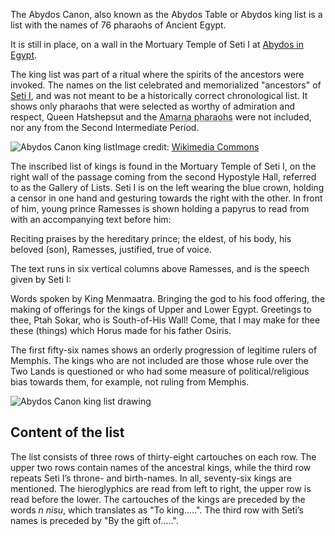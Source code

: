 <p class="lead">The Abydos Canon, also known as the Abydos Table or Abydos king list is a list with the names of 76 pharaohs of Ancient Egypt.</p><p>It is still in place, on a wall in the Mortuary Temple of Seti I at <a href="https://maps.google.com/?q=26.184476,31.919142&t=k" class="nou s12" target="_blank" rel="noopener noreferrer nofollow" title="Open location in Google Maps">Abydos in Egypt</a>.</p>

<p>The king list was part of a ritual where the spirits of the ancestors were invoked. The names on the list celebrated and memorialized "ancestors" of <a href="/pharaohs/Seti-I">Seti I</a>, and was not meant to be a historically correct chronological list. It shows only pharaohs that were selected as worthy of admiration and respect, Queen Hatshepsut and the <abbr title="i.e. Akhenaten, Smenkhkara, Neferneferuaten, Tutankhamun, and Ay">Amarna pharaohs</abbr> were not included, nor any from the Second Intermediate Period.</p><p class="right"><img loading="lazy" class="img-fluid" src="/images/canon-ac.webp" alt="Abydos Canon king list" /><span class="text-xs">Image credit: <a href="https://commons.wikimedia.org/wiki/File:Abydos_K%C3%B6nigsliste_stitched_1.jpg" rel="noopener nofollow" target="_blank">Wikimedia Commons</a></span></p>

<p>The inscribed list of kings is found in the Mortuary Temple of Seti I, on the right wall of the passage coming from the second Hypostyle Hall, referred to as the Gallery of Lists. Seti I is on the left wearing the blue crown, holding a censor in one hand and gesturing towards the right with the other. In front of him, young prince Ramesses is shown holding a papyrus to read from with an accompanying text before him:</p>

<p class="mx-6 primary italic">Reciting praises by the hereditary prince; the eldest, of his body, his beloved (son), Ramesses, justified, true of voice.</p>

<p>The text runs in six vertical columns above Ramesses, and is the speech given by Seti I:</p>

<p class="mx-6 primary italic">Words spoken by King Menmaatra. Bringing the god to his food offering, the making of offerings for the kings of Upper and Lower Egypt. Greetings to thee, Ptah Sokar, who is South-of-His Wall! Come, that I may make for thee these (things) which Horus made for his father Osiris.</p>

<p>The first fifty-six names shows an orderly progression of legitime rulers of Memphis. The kings who are not included are those whose rule over the Two Lands is questioned or who had some measure of political/religious bias towards them, for example, not ruling from Memphis.</p>

<div class="pt-3 pb-5"><img loading="lazy" src="/images/canon-ac.png" alt="Abydos Canon king list drawing" /></div>

<h2 class="py-3">Content of the list</h2>

<p class="pb-5">The list consists of three rows of thirty-eight cartouches on each row. The upper two rows contain names of the ancestral kings, while the third row repeats Seti I’s throne- and birth-names. In all, seventy-six kings are mentioned. The hieroglyphics are read from left to right, the upper row is read before the lower. The cartouches of the kings are preceded by the words <em>n nisu</em>, which translates as "To king.....". The third row with Seti’s names is preceded by "By the gift of.....".</p>
